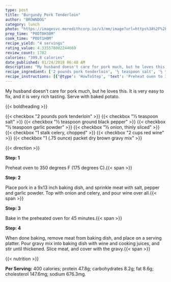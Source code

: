 ```yaml
---
type: post
title: "Burgundy Pork Tenderloin"
author: "BROWNDOG"
category: lunch
photo: "https://imagesvc.meredithcorp.io/v3/mm/image?url=https%3A%2F%2Fimages.media-allrecipes.com%2Fuserphotos%2F220538.jpg"
prep_time: "P0DT0H30M"
cook_time: "P0DT1H0M"
recipe_yield: "4 servings"
rating_value: 4.335578002244669
review_count: 1782
calories: "399.8 calories"
date_published: 01/24/2018 06:48 AM
description: "My husband doesn't care for pork much, but he loves this. It is very easy to fix, and it is very rich tasting. Serve with baked potato."
recipe_ingredient: ['2 pounds pork tenderloin', '½ teaspoon salt', '½ teaspoon ground black pepper', '½ teaspoon garlic powder', '½ onion, thinly sliced', '1 stalk celery, chopped', '2 cups red wine', '1 (.75 ounce) packet dry brown gravy mix']
recipe_instructions: [{'@type': 'HowToStep', 'text': 'Preheat oven to 350 degrees F (175 degrees C).\n'}, {'@type': 'HowToStep', 'text': 'Place pork in a 9x13 inch baking dish, and sprinkle meat with salt, pepper and garlic powder. Top with onion and celery, and pour wine over all.\n'}, {'@type': 'HowToStep', 'text': 'Bake in the preheated oven for 45 minutes.\n'}, {'@type': 'HowToStep', 'text': 'When done baking, remove meat from baking dish, and place on a serving platter. Pour gravy mix into baking dish with wine and cooking juices, and stir until thickened. Slice meat, and cover with the gravy.\n'}]
---
```


My husband doesn't care for pork much, but he loves this. It is very easy to fix, and it is very rich tasting. Serve with baked potato. 

{{< boldheading >}}

{{< checkbox "2 pounds pork tenderloin" >}}
{{< checkbox "½ teaspoon salt" >}}
{{< checkbox "½ teaspoon ground black pepper" >}}
{{< checkbox "½ teaspoon garlic powder" >}}
{{< checkbox "½  onion, thinly sliced" >}}
{{< checkbox "1 stalk celery, chopped" >}}
{{< checkbox "2 cups red wine" >}}
{{< checkbox "1 (.75 ounce) packet dry brown gravy mix" >}}


{{< direction >}}

**Step: 1**

Preheat oven to 350 degrees F (175 degrees C).{{< span >}}

**Step: 2**

Place pork in a 9x13 inch baking dish, and sprinkle meat with salt, pepper and garlic powder. Top with onion and celery, and pour wine over all.{{< span >}}

**Step: 3**

Bake in the preheated oven for 45 minutes.{{< span >}}

**Step: 4**

When done baking, remove meat from baking dish, and place on a serving platter. Pour gravy mix into baking dish with wine and cooking juices, and stir until thickened. Slice meat, and cover with the gravy.{{< span >}}

{{< nutrition >}}

**Per Serving:** 400 calories; protein 47.8g; carbohydrates 8.2g; fat 8.6g; cholesterol 147.6mg; sodium 676.3mg.